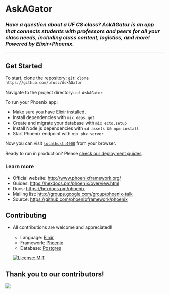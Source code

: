 # AskAGator
### _Have a question about a UF CS class? AskAGator is an app that connects students with professors and peers for all your class needs, including class content, logistics, and more! Powered by Elixir+Phoenix._
---

## Get Started

To start, clone the repository: `git clone https://github.com/ufosc/AskAGator`

Navigate to the project directory: `cd AskAGator`

To run your Phoenix app:
* Make sure you have [Elixir](https://elixir-lang.org/install.html) installed.
* Install dependencies with `mix deps.get`
* Create and migrate your database with `mix ecto.setup`
* Install Node.js dependencies with `cd assets && npm install`
* Start Phoenix endpoint with `mix phx.server`

Now you can visit [`localhost:4000`](http://localhost:4000) from your browser.

Ready to run in production? Please [check our deployment guides](https://hexdocs.pm/phoenix/deployment.html).

### Learn more

  * Official website: http://www.phoenixframework.org/
  * Guides: https://hexdocs.pm/phoenix/overview.html
  * Docs: https://hexdocs.pm/phoenix
  * Mailing list: http://groups.google.com/group/phoenix-talk
  * Source: https://github.com/phoenixframework/phoenix

## Contributing
- All contributions are welcome and appreciated!!
    - Language: [Elixir](https://elixir-lang.org/docs.html)
    - Framework: [Phoenix](https://hexdocs.pm/phoenix/Phoenix.html)
    - Database: [Postgres](https://www.postgresql.org/docs/)
 
  [![License: MIT](https://img.shields.io/badge/License-MIT-yellow.svg)](https://opensource.org/licenses/MIT)
 
## Thank you to our contributors!
<a href="https://github.com/ufosc/AskAGator/graphs/contributors">
  <img src="https://contrib.rocks/image?repo=ufosc/AskAGator" />
</a>
